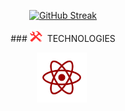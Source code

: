 <p align="center">
<a href="https://git.io/streak-stats"><img src="https://streak-stats.demolab.com?user=Snoopyrawr&theme=shadow-red&border_radius=10&date_format=%5BY%20%5DM%20j" alt="GitHub Streak" /></a>
</p>

<p align="center">
### <img src="https://github.com/Snoopyrawr/Snoopyrawr/blob/main/tools.png" title="Tools" alt="Tools" width="20" height="20"/>&nbsp; TECHNOLOGIES
</p>

<p align="center">
  <img src="https://github.com/Snoopyrawr/Snoopyrawr/blob/main/react.png" title="Java" alt="Java" width="80" height="80"/>&nbsp;
</p>
